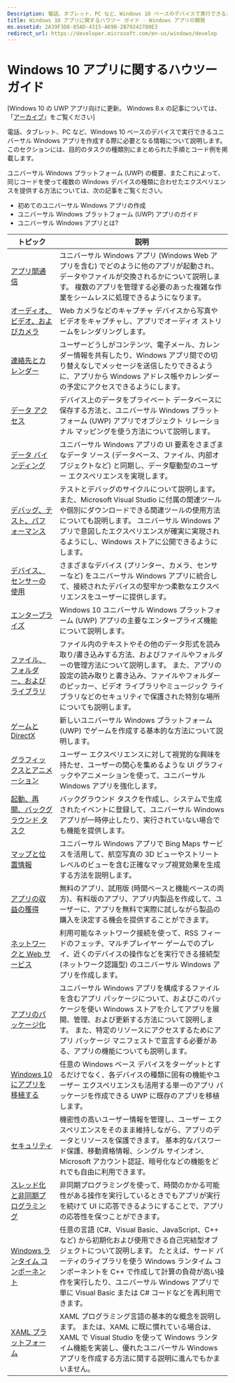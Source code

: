 ```yaml
---
Description: 電話、タブレット、PC など、Windows 10 ベースのデバイスで実行できるユニバーサル Windows アプリを作成する際に必要となる情報について説明します。
title: Windows 10 アプリに関するハウツー ガイド - Windows アプリの開発
ms.assetid: 2A39F3D8-85AD-4315-A69B-2B79242780E3
redirect_url: https://developer.microsoft.com/en-us/windows/develop
---
```



# Windows 10 アプリに関するハウツー ガイド

\[Windows 10 の UWP アプリ向けに更新。 Windows 8.x の記事については、「[アーカイブ](http://go.microsoft.com/fwlink/p/?linkid=619132)」をご覧ください\]

電話、タブレット、PC など、Windows 10 ベースのデバイスで実行できるユニバーサル Windows アプリを作成する際に必要となる情報について説明します。 このセクションには、目的のタスクの種類別にまとめられた手順とコード例を掲載します。

ユニバーサル Windows プラットフォーム (UWP) の概要、またこれによって、同じコードを使って複数の Windows デバイスの種類に合わせたエクスペリエンスを提供する方法については、次の記事をご覧ください。

-   初めてのユニバーサル Windows アプリの作成
-   ユニバーサル Windows プラットフォーム (UWP) アプリのガイド
-   ユニバーサル Windows アプリとは?

| トピック | 説明 |
|-------|-------------|
| [アプリ間通信](app-to-app/index.md) | ユニバーサル Windows アプリ (Windows Web アプリを含む) でどのように他のアプリが起動され、データやファイルが交換されるかについて説明します。 複数のアプリを管理する必要のあった複雑な作業をシームレスに処理できるようになります。 |
| [オーディオ、ビデオ、およびカメラ](audio-video-camera/index.md) | Web カメラなどのキャプチャ デバイスから写真やビデオをキャプチャし、アプリでオーディオ ストリームをレンダリングします。 |
| [連絡先とカレンダー](contacts-and-calendar/index.md) | ユーザーどうしがコンテンツ、電子メール、カレンダー情報を共有したり、Windows アプリ間での切り替えなしでメッセージを送信したりできるように、アプリから Windows アドレス帳やカレンダーの予定にアクセスできるようにします。|
| [データ アクセス](data-access/index.md) | デバイス上のデータをプライベート データベースに保存する方法と、ユニバーサル Windows プラットフォーム (UWP) アプリでオブジェクト リレーショナル マッピングを使う方法について説明します。 |
| [データ バインディング](data-binding/index.md) | ユニバーサル Windows アプリの UI 要素をさまざまなデータ ソース (データベース、ファイル、内部オブジェクトなど) と同期し、データ駆動型のユーザー エクスペリエンスを実現します。 |
| [デバッグ、テスト、パフォーマンス](debug-test-perf/index.md) | テストとデバッグのサイクルについて説明します。また、Microsoft Visual Studio に付属の関連ツールや個別にダウンロードできる関連ツールの使用方法についても説明します。 ユニバーサル Windows アプリで意図したエクスペリエンスが確実に実現されるようにし、Windows ストアに公開できるようにします。 |
| [デバイス、センサーの使用](devices-sensors\index.md) | さまざまなデバイス (プリンター、カメラ、センサーなど) をユニバーサル Windows アプリに統合して、接続されたデバイスの堅牢かつ柔軟なエクスペリエンスをユーザーに提供します。 | 
| [エンタープライズ](enterprise/index.md) | Windows 10 ユニバーサル Windows プラットフォーム (UWP) アプリの主要なエンタープライズ機能について説明します。 |
| [ファイル、フォルダー、およびライブラリ](files/index.md) | ファイル内のテキストやその他のデータ形式を読み取り/書き込みする方法、およびファイルやフォルダーの管理方法について説明します。 また、アプリの設定の読み取りと書き込み、ファイルやフォルダーのピッカー、ビデオ ライブラリやミュージック ライブラリなどのセキュリティで保護された特別な場所についても説明します。 |
| [ゲームと DirectX](https://msdn.microsoft.com/en-us/library/windows/apps/mt228375.aspx) | 新しいユニバーサル Windows プラットフォーム (UWP) でゲームを作成する基本的な方法について説明します。 |
| [グラフィックスとアニメーション](graphics/index.md) | ユーザー エクスペリエンスに対して視覚的な興味を持たせ、ユーザーの関心を集めるような UI グラフィックやアニメーションを使って、ユニバーサル Windows アプリを強化します。 |
| [起動、再開、バックグラウンド タスク](launch-resume/index.md) | バックグラウンド タスクを作成し、システムで生成されたイベントに登録して、ユニバーサル Windows アプリが一時停止したり、実行されていない場合でも機能を提供します。 |
| [マップと位置情報](maps-and-location/index.md) | ユニバーサル Windows アプリで Bing Maps サービスを活用して、航空写真の 3D ビューやストリート レベルのビューを含む正確なマップ視覚効果を生成する方法を説明します。 |
| [アプリの収益の獲得](monetize\index.md) | 無料のアプリ、試用版 (時間ベースと機能ベースの両方)、有料版のアプリ、アプリ内製品を作成して、ユーザーに、アプリを無料で実際に試しながら製品の購入を決定する機会を提供することができます。 |
| [ネットワークと Web サービス](networking\index.md) | 利用可能なネットワーク接続を使って、RSS フィードのフェッチ、マルチプレイヤー ゲームでのプレイ、近くのデバイスの操作などを実行できる接続型 (ネットワーク認識型) のユニバーサル Windows アプリを作成します。 |
| [アプリのパッケージ化](packaging\index.md) | ユニバーサル Windows アプリを構成するファイルを含むアプリ パッケージについて、およびこのパッケージを使い Windows ストアを介してアプリを展開、管理、および更新する方法について説明します。 また、特定のリソースにアクセスするためにアプリ パッケージ マニフェストで宣言する必要がある、アプリの機能についても説明します。 |
| [Windows 10 にアプリを移植する](porting\index.md) | 任意の Windows ベース デバイスをターゲットとするだけでなく、各デバイスの種類に固有の機能やユーザー エクスペリエンスも活用する単一のアプリ パッケージを作成できる UWP に既存のアプリを移植します。 |
| [セキュリティ](security/index.md) | 機密性の高いユーザー情報を管理し、ユーザー エクスペリエンスをそのまま維持しながら、アプリのデータとリソースを保護できます。 基本的なパスワード保護、移動資格情報、シングル サインオン、Microsoft アカウント認証、暗号化などの機能をどれでも自由に利用できます。 |
| [スレッド化と非同期プログラミング](threading-async/index.md) | 非同期プログラミングを使って、時間のかかる可能性がある操作を実行しているときでもアプリが実行を続けて UI に応答できるようにすることで、アプリの応答性を保つことができます。 |
| [Windows ランタイム コンポーネント](winrt-components/index.md) | 任意の言語 (C#、Visual Basic、JavaScript、C++ など) から初期化および使用できる自己完結型オブジェクトについて説明します。 たとえば、サード パーティのライブラリを使う Windows ランタイム コンポーネントを C++ で作成して計算の負荷が高い操作を実行したり、ユニバーサル Windows アプリで単に Visual Basic または C# コードなどを再利用できます。 
| [XAML プラットフォーム](xaml-platform/index.md) | XAML プログラミング言語の基本的な概念を説明します。 または、XAML に既に慣れている場合は、XAML で Visual Studio を使って Windows ランタイム機能を実装し、優れたユニバーサル Windows アプリを作成する方法に関する説明に進んでもかまいません。 |


<!--HONumber=May16_HO2-->


